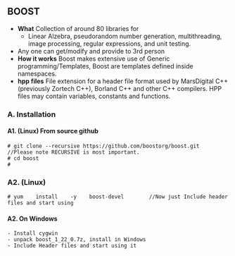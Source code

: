 ## BOOST
- **What** Collection of around 80 libraries for 
  - Linear Alzebra, pseudorandom number generation, multithreading, image processing, regular expressions, and unit testing. 
- Any one can get/modify and provide to 3rd person
- **How it works** Boost makes extensive use of Generic programming/Templates, Boost are templates defined inside namespaces.
- **hpp files** File extension for a header file format used by MarsDigital C++ (previously Zortech C++), Borland C++ and other C++ compilers. HPP files may contain variables, constants and functions.


### A. Installation
#### A1. (Linux) From source github
```
# git clone --recursive https://github.com/boostorg/boost.git		              //Please note RECURSIVE is most important.
# cd boost
# 
```

### A2. (Linux) 
```
# yum    install    -y    boost-devel        //Now just Include header files and start using
```

#### A2. On Windows
```
- Install cygwin    
- unpack boost_1_22_0.7z, install in Windows    
- Include Header files and start using it
```
